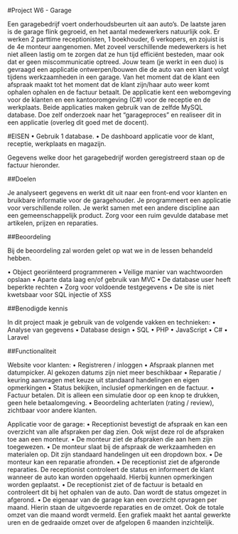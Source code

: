 #Project W6 - Garage


Een garagebedrijf voert onderhoudsbeurten uit aan auto’s. De laatste jaren is de garage flink gegroeid, en het aantal medewerkers natuurlijk ook. Er werken 2 parttime receptionisten, 1 boekhouder, 6 verkopers, en zojuist is de 4e monteur aangenomen. Met zoveel verschillende medewerkers is het niet alleen lastig om te zorgen dat ze hun tijd efficiënt besteden, maar ook dat er geen miscommunicatie optreed. 
Jouw team (je werkt in een duo) is gevraagd een applicatie ontwerpen/bouwen die de auto van een klant volgt tijdens werkzaamheden in een garage. Van het moment dat de klant een afspraak maakt tot het moment dat de klant zijn/haar auto weer komt ophalen ophalen en de factuur betaalt. 
De applicatie kent een webomgeving voor de klanten en een kantooromgeving (C#) voor de receptie en de werkplaats. 
Beide applicaties maken gebruik van de zelfde MySQL database. 
Doe zelf onderzoek naar het “garageproces” en realiseer dit in een applicatie (overleg dit goed met de docent). 

#EISEN
•    Gebruik 1 database.
•    De dashboard applicatie voor de klant, receptie, werkplaats en magazijn.

Gegevens welke door het garagebedrijf worden geregistreerd staan op de factuur hieronder.

##Doelen

Je analyseert gegevens en werkt dit uit naar een front-end voor klanten en bruikbare informatie voor de garagehouder.
Je programmeert een applicatie voor verschillende rollen.
Je werkt samen met een andere discipline aan een gemeenschappelijk product.
Zorg voor een ruim gevulde database met artikelen, prijzen en reparaties.

##Beoordeling

Bij de beoordeling zal worden gelet op wat we in de lessen behandeld hebben.

•    Object georiënteerd programmeren
•    Veilige manier van wachtwoorden opslaan
•    Aparte data laag en/of gebruik van MVC
•    De database user heeft beperkte rechten
•    Zorg voor voldoende testgegevens
•    De site is niet kwetsbaar voor SQL injectie of XSS
​

##Benodigde kennis

In dit project maak je gebruik van de volgende vakken en technieken:
•    Analyse van gegevens
•    Database design
•    SQL
•    PHP
•    JavaScript
•    C#
•    Laravel
 

##Functionaliteit

Website voor klanten: 
•    Registreren / inloggen
•    Afspraak plannen met datumpicker. Al gekozen datums zijn niet meer beschikbaar
•    Reparatie / keuring aanvragen met keuze uit standaard handelingen en eigen opmerkingen
•    Status bekijken, inclusief opmerkingen en de factuur.
•    Factuur betalen. Dit is alleen een simulatie door op een knop te drukken, geen hele betaalomgeving.
•    Beoordeling achterlaten (rating / review), zichtbaar voor andere klanten.

Applicatie voor de garage:
•    Receptionist bevestigt de afspraak en kan een overzicht van alle afspraken per dag zien. Ook wijst deze rol de afspraken toe aan een monteur.
•    De monteur ziet de afspraken die aan hem zijn toegewezen.
•    De monteur slaat bij de afspraak de werkzaamheden en materialen op. Dit zijn standaard handelingen uit een dropdown box.
•    De monteur kan een reparatie afronden.
•    De receptionist ziet de afgeronde reparaties. De receptionist controleert de status en informeert de klant wanneer de auto kan worden opgehaald. Hierbij kunnen opmerkingen worden geplaatst.
•    De receptionist ziet of de factuur is betaald en controleert dit bij het ophalen van de auto. Dan wordt de status omgezet in afgerond.
•    De eigenaar van de garage kan een overzicht opvragen per maand. Hierin staan de uitgevoerde reparaties en de omzet. Ook de totale omzet van die maand wordt vermeld. Een grafiek maakt het aantal gewerkte uren en de gedraaide omzet over de afgelopen 6 maanden inzichtelijk.
